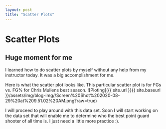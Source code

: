 ```yaml
---
layout: post
title: "Scatter Plots"
---
```


# Scatter Plots 

## Huge moment for me 

I learned how to do scatter plots by myself without any help from my instructor today.  It was a big accomplishment for me. 

Here is what the scatter plot looks like. This particular scatter plot is for FGs vs. FG% for Chris Mullens best season.
![Ploting]({{ site.url }}{{ site.baseurl }}/assets/img/blog-img//Screen%20Shot%202020-08-29%20at%209.51.02%20AM.png?raw=true)

I will proceed to play around with this data set.  Soon I will start working on the data set that will enable me to determine who the best point guard 
shooter of all time is.  I just need a little more practice :).
